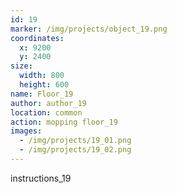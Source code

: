 ```yaml
---
id: 19
marker: /img/projects/object_19.png
coordinates:
  x: 9200
  y: 2400
size:
  width: 800
  height: 600
name: Floor_19
author: author_19
location: common
action: mopping floor_19
images:
  - /img/projects/19_01.png
  - /img/projects/19_02.png
---
```


instructions_19
